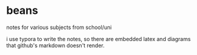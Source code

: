 # beans
notes for various subjects from school/uni

i use typora to write the notes, so there are embedded latex and diagrams that github's markdown doesn't render.
